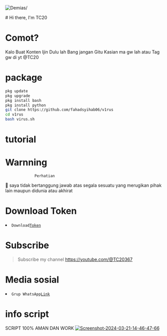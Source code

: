 <p align=left> <img src=https://komarev.com/ghpvc/?username=vindraid alt=Demias/> </p>
# Hi there, I'm TC20 

# Comot?
Kalo Buat Konten Ijin Dulu lah Bang jangan Gitu
Kasian ma gw lah atau Tag gw di yt @TC20

# package
```Bash
pkg update
pkg upgrade
pkg install bash
pkg install python
git clone https://github.com/fahadsyihab06/v1rus
cd v1rus
bash virus.sh
```
# tutorial 



# Warnning
                 Perhatian

📢 saya tidak bertanggung jawab atas segala sesuatu yang merugikan pihak lain maupun didunia atau akhirat 

# Download Token
<li><code>Download<a href="">Token</a></code></li> 

# Subscribe 
> Subscribe my channel
> https://youtube.com/@TC20367

# Media sosial
<li><code>Grup WhatsApp<a href="https://chat.whatsapp.com/BzgGrdKMiOdK8hjbcW0AZb">Link</a></code></li> 



# info script 
SCRIPT 100% AMAN DAN WORK 
<a href="https://ibb.co/5M8JtY7"><img src="https://i.ibb.co/QbNxz85/Screenshot-2024-03-21-14-46-47-66.png" alt="Screenshot-2024-03-21-14-46-47-66" border="0"></a>
